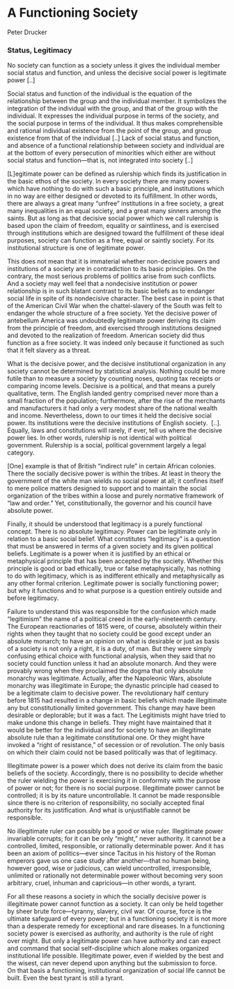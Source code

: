# A Functioning Society

Peter Drucker

### Status, Legitimacy

No society can function as a society unless it gives the individual
member social status and function, and unless the decisive social
power is legitimate power [..]

Social status and function of the individual is the equation of the
relationship between the group and the individual member. It
symbolizes the integration of the individual with the group, and that
of the group with the individual. It expresses the individual purpose
in terms of the society, and the social purpose in terms of the
individual. It thus makes comprehensible and rational individual
existence from the point of the group, and group existence from that
of the individual [..] Lack of social status and function, and absence
of a functional relationship between society and individual are at the
bottom of every persecution of minorities which either are without
social status and function—that is, not integrated into society [..]

[L]egitimate power can be defined as rulership which finds its
justification in the basic ethos of the society. In every society
there are many powers which have nothing to do with such a basic
principle, and institutions which in no way are either designed or
devoted to its fulfillment. In other words, there are always a great
many “unfree” institutions in a free society, a great many
inequalities in an equal society, and a great many sinners among the
saints. But as long as that decisive social power which we call
rulership is based upon the claim of freedom, equality or saintliness,
and is exercised through institutions which are designed toward the
fulfillment of these ideal purposes, society can function as a free,
equal or saintly society. For its institutional structure is one of
legitimate power.

This does not mean that it is immaterial whether non-decisive powers
and institutions of a society are in contradiction to its basic
principles. On the contrary, the most serious problems of politics
arise from such conflicts. And a society may well feel that a
nondecisive institution or power relationship is in such blatant
contrast to its basic beliefs as to endanger social life in spite of
its nondecisive character. The best case in point is that of the
American Civil War when the chattel-slavery of the South was felt to
endanger the whole structure of a free society. Yet the decisive power
of antebellum America was undoubtedly legitimate power deriving its
claim from the principle of freedom, and exercised through
institutions designed and devoted to the realization of
freedom. American society did thus function as a free society. It was
indeed only because it functioned as such that it felt slavery as a
threat.

What is the decisive power, and the decisive institutional
organization in any society cannot be determined by statistical
analysis. Nothing could be more futile than to measure a society by
counting noses, quoting tax receipts or comparing income
levels. Decisive is a political, and that means a purely qualitative,
term. The English landed gentry comprised never more than a small
fraction of the population; furthermore, after the rise of the
merchants and manufacturers it had only a very modest share of the
national wealth and income. Nevertheless, down to our times it held
the decisive social power. Its institutions were the decisive
institutions of English society.  [..]. Equally, laws and
constitutions will rarely, if ever, tell us where the decisive power
lies. In other words, rulership is not identical with political
government. Rulership is a social, political government largely a
legal category.

[One] example is that of British “indirect rule” in certain African
colonies. There the socially decisive power is within the tribes. At
least in theory the government of the white man wields no social power
at all; it confines itself to mere police matters designed to support
and to maintain the social organization of the tribes within a loose
and purely normative framework of “law and order.” Yet,
constitutionally, the governor and his council have absolute power.

Finally, it should be understood that legitimacy is a purely
functional concept. There is no absolute legitimacy. Power can be
legitimate only in relation to a basic social belief. What constitutes
“legitimacy” is a question that must be answered in terms of a given
society and its given political beliefs. Legitimate is a power when it
is justified by an ethical or metaphysical principle that has been
accepted by the society. Whether this principle is good or bad
ethically, true or false metaphysically, has nothing to do with
legitimacy, which is as indifferent ethically and metaphysically as
any other formal criterion. Legitimate power is socially functioning
power; but why it functions and to what purpose is a question entirely
outside and before legitimacy.

Failure to understand this was responsible for the confusion which
made “legitimism” the name of a political creed in the
early-nineteenth century. The European reactionaries of 1815 were, of
course, absolutely within their rights when they taught that no
society could be good except under an absolute monarch; to have an
opinion on what is desirable or just as basis of a society is not only
a right, it is a duty, of man. But they were simply confusing ethical
choice with functional analysis, when they said that no society could
function unless it had an absolute monarch. And they were provably
wrong when they proclaimed the dogma that only absolute monarchy was
legitimate. Actually, after the Napoleonic Wars, absolute monarchy was
illegitimate in Europe; the dynastic principle had ceased to be a
legitimate claim to decisive power. The revolutionary half century
before 1815 had resulted in a change in basic beliefs which made
illegitimate any but constitutionally limited government. This change
may have been desirable or deplorable; but it was a fact. The
Legitimists might have tried to make undone this change in
beliefs. They might have maintained that it would be better for the
individual and for society to have an illegitimate absolute rule than
a legitimate constitutional one. Or they might have invoked a “right
of resistance,” of secession or of revolution. The only basis on which
their claim could not be based politically was that of legitimacy.

Illegitimate power is a power which does not derive its claim from the
basic beliefs of the society. Accordingly, there is no possibility to
decide whether the ruler wielding the power is exercising it in
conformity with the purpose of power or not; for there is no social
purpose. Illegitimate power cannot be controlled; it is by its nature
uncontrollable. It cannot be made responsible since there is no
criterion of responsibility, no socially accepted final authority for
its justification. And what is unjustifiable cannot be responsible.

No illegitimate ruler can possibly be a good or wise
ruler. Illegitimate power invariable corrupts; for it can be only
“might,” never authority. It cannot be a controlled, limited,
responsible, or rationally determinable power. And it has been an
axiom of politics—ever since Tacitus in his history of the Roman
emperors gave us one case study after another—that no human being,
however good, wise or judicious, can wield uncontrolled,
irresponsible, unlimited or rationally not determinable power without
becoming very soon arbitrary, cruel, inhuman and capricious—in other
words, a tyrant.

For all these reasons a society in which the socially decisive power
is illegitimate power cannot function as a society. It can only be
held together by sheer brute force—tyranny, slavery, civil war. Of
course, force is the ultimate safeguard of every power; but in a
functioning society it is not more than a desperate remedy for
exceptional and rare diseases. In a functioning society power is
exercised as authority, and authority is the rule of right over
might. But only a legitimate power can have authority and can expect
and command that social self-discipline which alone makes organized
institutional life possible. Illegitimate power, even if wielded by
the best and the wisest, can never depend upon anything but the
submission to force. On that basis a functioning, institutional
organization of social life cannot be built. Even the best tyrant is
still a tyrant.

